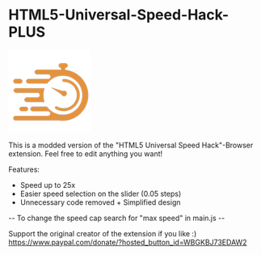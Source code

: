 # HTML5-Universal-Speed-Hack-PLUS
![very creative "new" logo](/icon.png)


This is a modded version of the "HTML5 Universal Speed Hack"-Browser extension. 
Feel free to edit anything you want!

Features:
- Speed up to 25x
- Easier speed selection on the slider (0.05 steps)
- Unnecessary code removed  + Simplified design

-- To change the speed cap search for "max speed" in main.js --

Support the original creator of the extension if you like :)
https://www.paypal.com/donate/?hosted_button_id=WBGKBJ73EDAW2
